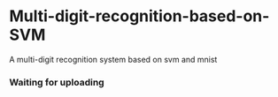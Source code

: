 # Multi-digit-recognition-based-on-SVM
A multi-digit recognition system based on svm and mnist
### Waiting for uploading
